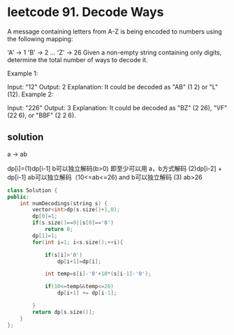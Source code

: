 # leetcode 91. Decode Ways

A message containing letters from A-Z is being encoded to numbers using the following mapping:

'A' -> 1
'B' -> 2
...
'Z' -> 26
Given a non-empty string containing only digits, determine the total number of ways to decode it.

Example 1:

Input: "12"
Output: 2
Explanation: It could be decoded as "AB" (1 2) or "L" (12).
Example 2:

Input: "226"
Output: 3
Explanation: It could be decoded as "BZ" (2 26), "VF" (22 6), or "BBF" (2 2 6).

## solution

a -> ab

dp[i]=(1)dp[i-1] b可以独立解码(b>0)   即至少可以用 a，b方式解码
      (2)dp[i-2] + dp[i-1] ab可以独立解码（10<=ab<=26) and b可以独立解码
      (3) ab>26

```c++
class Solution {
public:
    int numDecodings(string s) {
        vector<int>dp(s.size()+1,0);
        dp[0]=1;
        if(s.size()==0||s[0]=='0')
            return 0;
        dp[1]=1;
        for(int i=1; i<s.size();++i){

            if(s[i]>'0')
                dp[i+1]=dp[i];

            int temp=s[i]-'0'+10*(s[i-1]-'0');

            if(10<=temp&&temp<=26)
                dp[i+1] += dp[i-1];

        }
        return dp[s.size()];
    }
};
```
